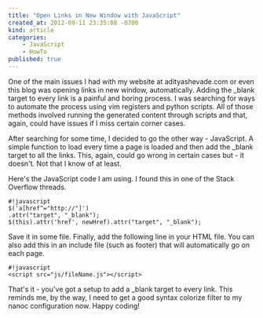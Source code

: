 ```yaml
---
title: "Open Links in New Window with JavaScript"
created_at: 2012-09-11 23:35:08 -0700
kind: article
categories:
    - JavaScript
    - HowTo
published: true
---
```


One of the main issues I had with my website at adityashevade.com or even this blog was opening links in new window, automatically. Adding the _blank target to every link is a painful and boring process. I was searching for ways to automate the process using vim registers and python scripts. All of those methods involved running the generated content through scripts and that, again, could have issues if I miss certain corner cases.

After searching for some time, I decided to go the other way - JavaScript. A simple function to load every time a page is loaded and then add the _blank target to all the links. This, again, could go wrong in certain cases but - it doesn't. Not that I know of at least.

<!-- more -->

Here's the JavaScript code I am using. I found this in one of the Stack Overflow threads.

    #!javascript
    $('a[href^="http://"]')
    .attr("target", "_blank");
    $(this).attr('href', newHref).attr("target", "_blank");

Save it in some file. Finally, add the following line in your HTML file. You can also add this in an include file (such as footer) that will automatically go on each page.

    #!javascript
    <script src="js/fileName.js"></script>

That's it - you've got a setup to add a _blank target to every link. This reminds me, by the way, I need to get a good syntax colorize filter to my nanoc configuration now. Happy coding!

